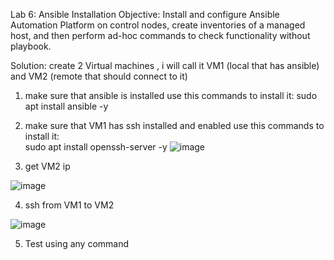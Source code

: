 Lab 6: Ansible Installation
Objective: Install and configure Ansible Automation Platform on control nodes,
create inventories of a managed host,
and then perform ad-hoc commands to check functionality without playbook.

Solution:
create 2 Virtual machines , i will call it VM1 (local that has ansible) and VM2 (remote that should connect to it)

1. make sure that ansible is installed
use this commands to install it:
sudo apt install ansible -y

2. make sure that VM1 has ssh installed and enabled
use this commands to install it:   
sudo apt install openssh-server -y
![image](https://github.com/user-attachments/assets/1c74d2f5-0230-45cf-8cdf-99624d416f90)

3. get VM2 ip

![image](https://github.com/user-attachments/assets/be22e39b-2bd7-47a4-bb0c-1480624cfa4e)


4. ssh from VM1 to VM2

![image](https://github.com/user-attachments/assets/bd82a6ac-d41b-4155-aa46-24cd78d913e9)

5. Test using any command

    
